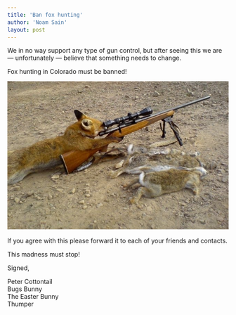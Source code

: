 ```yaml
---
title: 'Ban fox hunting'
author: 'Noam Sain'
layout: post
---
```


We in no way support any type of gun control, but after seeing this we are — unfortunately — believe that something needs to change.

Fox hunting in Colorado must be banned!

![Fox hunting](/assets/2014/2014-12-fox-hunting.jpg "Fox hunting")

If you agree with this please forward it to each of your friends and contacts.

This madness must stop!

Signed,

Peter Cottontail<br>Bugs Bunny<br>The Easter Bunny<br>Thumper
